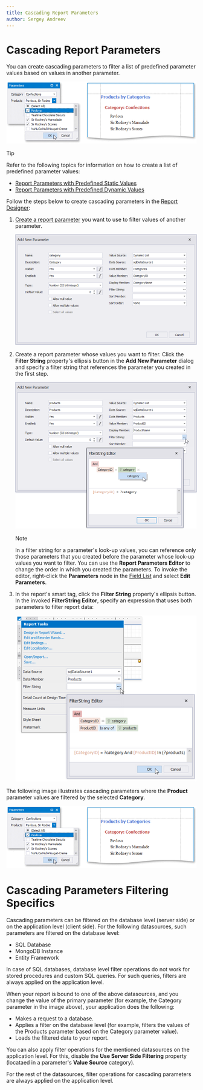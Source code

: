 ```yaml
---
title: Cascading Report Parameters
author: Sergey Andreev
---
```


# Cascading Report Parameters

You can create cascading parameters to filter a list of predefined parameter values based on values in another parameter.

![Cascading parameters example](../../../../images/cascadingparametersresult124540.png)

> [!TIP]
> Refer to the following topics for information on how to create a list of predefined parameter values:
> * [Report Parameters with Predefined Static Values](report-parameters-with-predefined-static-values.md)
> * [Report Parameters with Predefined Dynamic Values](report-parameters-with-predefined-dynamic-values.md)

Follow the steps below to create cascading parameters in the [Report Designer](../../report-designer-for-winforms.md):

1. [Create a report parameter](create-a-report-parameter.md) you want to use to filter values of another parameter.

    ![Create category parameter](../../../../images/create-category-cascading-parameter.png)

2. Create a report parameter whose values you want to filter. Click the **Filter String** property's ellipsis button in the **Add New Parameter** dialog and specify a filter string that references the parameter you created in the first step.

    ![Create products parameter](../../../../images/create-product-cascading-parameter.png)

    > [!NOTE]
    > In a filter string for a parameter's look-up values, you can reference only those parameters that you created before the parameter whose look-up values you want to filter. You can use the **Report Parameters Editor** to change the order in which you created the parameters. To invoke the editor, right-click the **Parameters** node in the [Field List](../report-designer-tools/ui-panels/field-list.md) and select **Edit Parameters**.

3. In the report's smart tag, click the **Filter String** property's ellipsis button. In the invoked **FilterString Editor**, specify an expression that uses both parameters to filter report data:

    ![Create a filter condition for a report](../../../../images/filteringreportbytwoparameters124539.png)

The following image illustrates cascading parameters where the **Product** parameter values are filtered by the selected **Category**.

![Cascading parameters example](../../../../images/cascadingparametersresult124540.png)

# Cascading Parameters Filtering Specifics

Cascading parameters can be filtered on the database level (server side) or on the application level (client side). For the following datasources, such parameters are filtered on the database level:

* SQL Database
* MongoDB Instance
* Entity Framework

In case of SQL databases, database level filter operations do not work for stored procedures and custom SQL queries. For such queries, filters are always applied on the application level.

When your report is bound to one of the above datasources, and you change the value of the primary parameter (for example, the Category parameter in the image above), your application does the following:

* Makes a request to a database.
* Applies a filter on the database level (for example, filters the values of the Products parameter based on the Category parameter value).
* Loads the filtered data to your report.

You can also apply filter operations for the mentioned datasources on the application level. For this, disable the **Use Server Side Filtering** property (locataed in a parameter's **Value Source** category).

For the rest of the datasources, filter operations for cascading parameters are always applied on the application level.